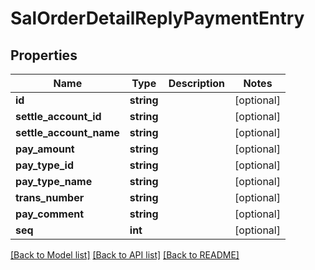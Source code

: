 # SalOrderDetailReplyPaymentEntry

## Properties
Name | Type | Description | Notes
------------ | ------------- | ------------- | -------------
**id** | **string** |  | [optional] 
**settle_account_id** | **string** |  | [optional] 
**settle_account_name** | **string** |  | [optional] 
**pay_amount** | **string** |  | [optional] 
**pay_type_id** | **string** |  | [optional] 
**pay_type_name** | **string** |  | [optional] 
**trans_number** | **string** |  | [optional] 
**pay_comment** | **string** |  | [optional] 
**seq** | **int** |  | [optional] 

[[Back to Model list]](../README.md#documentation-for-models) [[Back to API list]](../README.md#documentation-for-api-endpoints) [[Back to README]](../README.md)


